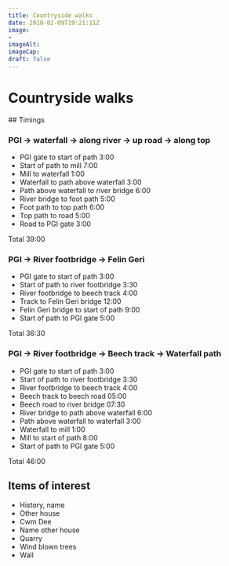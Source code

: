 ```yaml
---
title: Countryside walks
date: 2018-02-09T19:21:11Z
image: 
- 
imageAlt: 
imageCap: 
draft: false
---
```


# Countryside walks

## Timings

### PGI -> waterfall -> along river -> up road -> along top

* PGI gate to start of path 3:00
* Start of path to mill 7:00
* Mill to waterfall 1:00
* Waterfall to path above waterfall 3:00
* Path above waterfall to river bridge 6:00
* River bridge to foot path 5:00
* Foot path to top path 6:00
* Top path to road 5:00
* Road to PGI gate 3:00

Total 39:00

### PGI -> River footbridge -> Felin Geri

* PGI gate to start of path 3:00
* Start of path to river footbridge 3:30
* River footbridge to beech track 4:00
* Track to Felin Geri bridge 12:00
* Felin Geri bridge to start of path 9:00
* Start of path to PGI gate 5:00

Total 36:30

### PGI -> River footbridge -> Beech track -> Waterfall path

* PGI gate to start of path 3:00
* Start of path to river footbridge 3:30
* River footbridge to beech track 4:00
* Beech track to beech road 05:00
* Beech road to river bridge 07:30
* River bridge to path above waterfall 6:00
* Path above waterfall to waterfall 3:00
* Waterfall to mill 1:00
* Mill to start of path 8:00
* Start of path to PGI gate 5:00

Total 46:00

## Items of interest

* History, name
* Other house
* Cwm Dee
* Name other house
* Quarry
* Wind blown trees
* Wall
